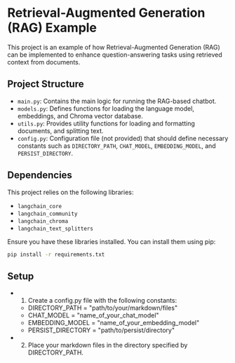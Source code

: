 # Retrieval-Augmented Generation (RAG) Example

This project is an example of how Retrieval-Augmented Generation (RAG) can be implemented to enhance question-answering tasks using retrieved context from documents.

## Project Structure

- `main.py`: Contains the main logic for running the RAG-based chatbot.
- `models.py`: Defines functions for loading the language model, embeddings, and Chroma vector database.
- `utils.py`: Provides utility functions for loading and formatting documents, and splitting text.
- `config.py`: Configuration file (not provided) that should define necessary constants such as `DIRECTORY_PATH`, `CHAT_MODEL`, `EMBEDDING_MODEL`, and `PERSIST_DIRECTORY`.

## Dependencies

This project relies on the following libraries:

- `langchain_core`
- `langchain_community`
- `langchain_chroma`
- `langchain_text_splitters`

Ensure you have these libraries installed. You can install them using pip:

```bash
pip install -r requirements.txt
```
## Setup

- 1. Create a config.py file with the following constants:
    - DIRECTORY_PATH = "path/to/your/markdown/files"
    - CHAT_MODEL = "name_of_your_chat_model"
    - EMBEDDING_MODEL = "name_of_your_embedding_model"
    - PERSIST_DIRECTORY = "path/to/persist/directory"

- 2. Place your markdown files in the directory specified by DIRECTORY_PATH.
